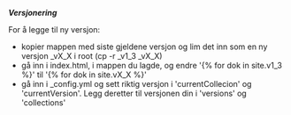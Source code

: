 
***Versjonering***

For å legge til ny versjon:
- kopier mappen med siste gjeldene versjon og lim det inn som en ny versjon _vX_X i root (cp -r _v1_3 _vX_X)
- gå inn i index.html, i mappen du lagde, og endre '{% for dok in site.v1_3 %}' til '{% for dok in site.vX_X %}'
- gå inn i _config.yml og sett riktig versjon i 'currentCollecion' og 'currentVersion'. Legg deretter til versjonen din i 'versions' og 'collections' 
